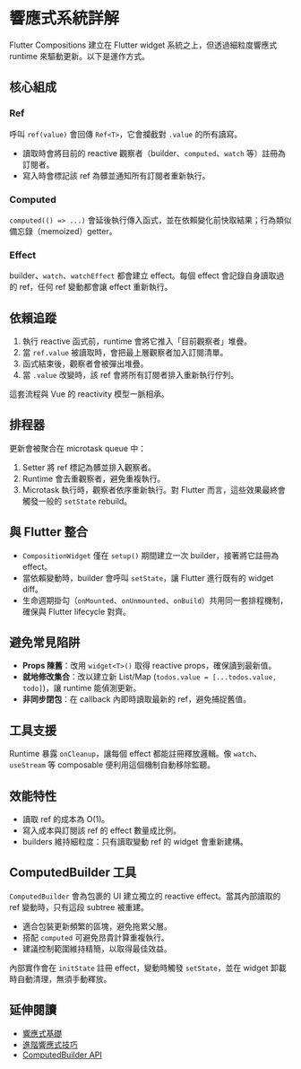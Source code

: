 # 響應式系統詳解

Flutter Compositions 建立在 Flutter widget 系統之上，但透過細粒度響應式 runtime 來驅動更新。以下是運作方式。

## 核心組成

### Ref

呼叫 `ref(value)` 會回傳 `Ref<T>`，它會攔截對 `.value` 的所有讀寫。

- 讀取時會將目前的 reactive 觀察者（builder、`computed`、`watch` 等）註冊為訂閱者。
- 寫入時會標記該 ref 為髒並通知所有訂閱者重新執行。

### Computed

`computed(() => ...)` 會延後執行傳入函式，並在依賴變化前快取結果；行為類似備忘錄（memoized）getter。

### Effect

builder、`watch`、`watchEffect` 都會建立 effect。每個 effect 會記錄自身讀取過的 ref，任何 ref 變動都會讓 effect 重新執行。

## 依賴追蹤

1. 執行 reactive 函式前，runtime 會將它推入「目前觀察者」堆疊。
2. 當 `ref.value` 被讀取時，會把最上層觀察者加入訂閱清單。
3. 函式結束後，觀察者會被彈出堆疊。
4. 當 `.value` 改變時，該 ref 會將所有訂閱者排入重新執行佇列。

這套流程與 Vue 的 reactivity 模型一脈相承。

## 排程器

更新會被聚合在 microtask queue 中：

1. Setter 將 ref 標記為髒並排入觀察者。
2. Runtime 會去重觀察者，避免重複執行。
3. Microtask 執行時，觀察者依序重新執行。對 Flutter 而言，這些效果最終會觸發一般的 `setState` rebuild。

## 與 Flutter 整合

- `CompositionWidget` 僅在 `setup()` 期間建立一次 builder，接著將它註冊為 effect。
- 當依賴變動時，builder 會呼叫 `setState`，讓 Flutter 進行既有的 widget diff。
- 生命週期掛勾（`onMounted`、`onUnmounted`、`onBuild`）共用同一套排程機制，確保與 Flutter lifecycle 對齊。

## 避免常見陷阱

- **Props 陳舊**：改用 `widget<T>()` 取得 reactive props，確保讀到最新值。
- **就地修改集合**：改以建立新 List/Map (`todos.value = [...todos.value, todo]`)，讓 runtime 能偵測更新。
- **非同步閉包**：在 callback 內即時讀取最新的 ref，避免捕捉舊值。

## 工具支援

Runtime 暴露 `onCleanup`，讓每個 effect 都能註冊釋放邏輯。像 `watch`、`useStream` 等 composable 便利用這個機制自動移除監聽。

## 效能特性

- 讀取 ref 的成本為 O(1)。
- 寫入成本與訂閱該 ref 的 effect 數量成比例。
- builders 維持細粒度：只有讀取變動 ref 的 widget 會重新建構。

## ComputedBuilder 工具

`ComputedBuilder` 會為包裹的 UI 建立獨立的 reactive effect。當其內部讀取的 ref 變動時，只有這段 subtree 被重建。

- 適合包裝更新頻繁的區塊，避免拖累父層。
- 搭配 `computed` 可避免昂貴計算重複執行。
- 建議控制範圍維持精簡，以取得最佳效益。

內部實作會在 `initState` 註冊 effect，變動時觸發 `setState`，並在 widget 卸載時自動清理，無須手動釋放。

## 延伸閱讀

- [響應式基礎](../guide/reactivity-fundamentals.md)
- [進階響應式技巧](../guide/reactivity.md)
- [ComputedBuilder API](https://pub.dev/documentation/flutter_compositions/latest/flutter_compositions/ComputedBuilder-class.html)
